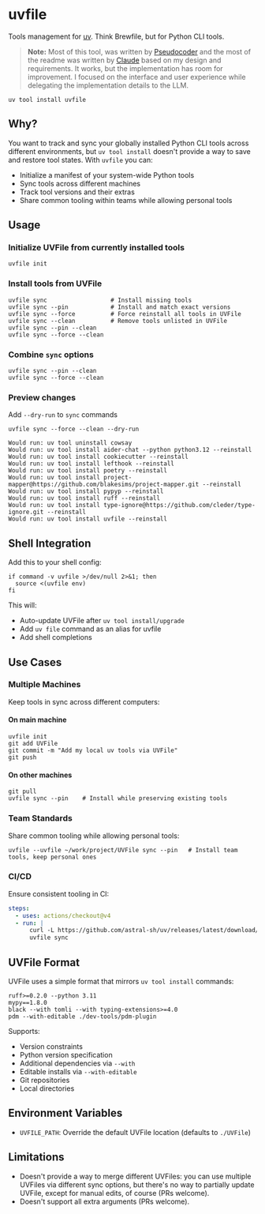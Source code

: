 # uvfile

Tools management for [uv](https://github.com/astral-sh/uv). Think Brewfile, but for Python CLI
tools.

> **Note:** Most of this tool, was written
> by [Pseudocoder](https://chatgpt.com/g/g-Z5tFTQt5G-pseudocoder) and the most of the readme was
> written by [Claude](https://anthropic.com/claude) based on my design and requirements. It works,
> but the implementation has room for improvement. I focused on the interface and user experience
> while delegating the implementation details to the LLM.

```shell
uv tool install uvfile
```


## Why?

You want to track and sync your globally installed Python CLI tools across different environments,
but `uv tool install` doesn't provide a way to save and restore tool states. With `uvfile` you can:

- Initialize a manifest of your system-wide Python tools
- Sync tools across different machines
- Track tool versions and their extras
- Share common tooling within teams while allowing personal tools


## Usage

### Initialize UVFile from currently installed tools
```shell
uvfile init
```

### Install tools from UVFile

```shell
uvfile sync                  # Install missing tools
uvfile sync --pin            # Install and match exact versions
uvfile sync --force          # Force reinstall all tools in UVFile
uvfile sync --clean          # Remove tools unlisted in UVFile
uvfile sync --pin --clean
uvfile sync --force --clean
```
### Combine `sync` options
```shell
uvfile sync --pin --clean
uvfile sync --force --clean
```

### Preview changes
Add `--dry-run` to `sync` commands
```shell
uvfile sync --force --clean --dry-run
```
```shell
Would run: uv tool uninstall cowsay
Would run: uv tool install aider-chat --python python3.12 --reinstall
Would run: uv tool install cookiecutter --reinstall
Would run: uv tool install lefthook --reinstall
Would run: uv tool install poetry --reinstall
Would run: uv tool install project-mapper@https://github.com/blakesims/project-mapper.git --reinstall
Would run: uv tool install pypyp --reinstall
Would run: uv tool install ruff --reinstall
Would run: uv tool install type-ignore@https://github.com/cleder/type-ignore.git --reinstall
Would run: uv tool install uvfile --reinstall
```

## Shell Integration

Add this to your shell config:

```shell
if command -v uvfile >/dev/null 2>&1; then
  source <(uvfile env)
fi
```

This will:

- Auto-update UVFile after `uv tool install/upgrade`
- Add `uv file` command as an alias for uvfile
- Add shell completions

## Use Cases

### Multiple Machines

Keep tools in sync across different computers:

#### On main machine

```shell
uvfile init
git add UVFile
git commit -m "Add my local uv tools via UVFile"
git push
````

#### On other machines

```shell
git pull
uvfile sync --pin    # Install while preserving existing tools
```

### Team Standards

Share common tooling while allowing personal tools:

```shell
uvfile --uvfile ~/work/project/UVFile sync --pin   # Install team tools, keep personal ones
```

### CI/CD

Ensure consistent tooling in CI:

```yaml
steps:
  - uses: actions/checkout@v4
  - run: |
      curl -L https://github.com/astral-sh/uv/releases/latest/download/uv-installer.sh | sh
      uvfile sync
```

## UVFile Format

UVFile uses a simple format that mirrors `uv tool install` commands:

```
ruff>=0.2.0 --python 3.11
mypy==1.8.0
black --with tomli --with typing-extensions>=4.0
pdm --with-editable ./dev-tools/pdm-plugin
```

Supports:

- Version constraints
- Python version specification
- Additional dependencies via `--with`
- Editable installs via `--with-editable`
- Git repositories
- Local directories

## Environment Variables

- `UVFILE_PATH`: Override the default UVFile location (defaults to `./UVFile`)

## Limitations

- Doesn't provide a way to merge different UVFiles: you can use multiple UVFiles via different sync
  options, but there's no way to partially update UVFile, except for manual edits, of course (PRs
  welcome).
- Doesn't support all extra arguments (PRs welcome).